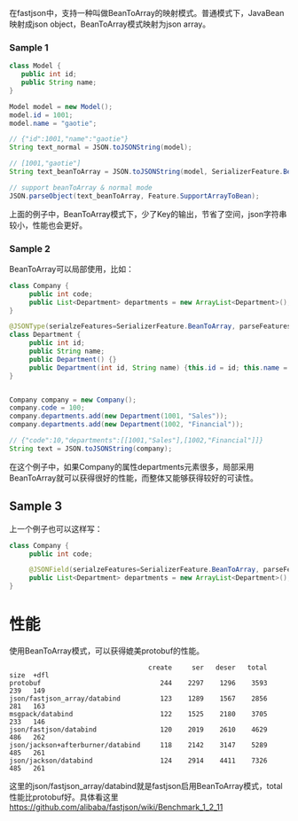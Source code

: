 在fastjson中，支持一种叫做BeanToArray的映射模式。普通模式下，JavaBean映射成json object，BeanToArray模式映射为json array。

### Sample 1
```java
class Model {
   public int id;
   public String name;
}

Model model = new Model();
model.id = 1001;
model.name = "gaotie";

// {"id":1001,"name":"gaotie"}
String text_normal = JSON.toJSONString(model); 

// [1001,"gaotie"]
String text_beanToArray = JSON.toJSONString(model, SerializerFeature.BeanToArray); 

// support beanToArray & normal mode
JSON.parseObject(text_beanToArray, Feature.SupportArrayToBean); 
```
上面的例子中，BeanToArray模式下，少了Key的输出，节省了空间，json字符串较小，性能也会更好。

### Sample 2
BeanToArray可以局部使用，比如：
```java
class Company {
     public int code;
     public List<Department> departments = new ArrayList<Department>();
}

@JSONType(serialzeFeatures=SerializerFeature.BeanToArray, parseFeatures=Feature.SupportArrayToBean)
class Department {
     public int id;
     public String name;
     public Department() {}
     public Department(int id, String name) {this.id = id; this.name = name;}
}


Company company = new Company();
company.code = 100;
company.departments.add(new Department(1001, "Sales"));
company.departments.add(new Department(1002, "Financial"));

// {"code":10,"departments":[[1001,"Sales"],[1002,"Financial"]]}
String text = JSON.toJSONString(company); 
```
在这个例子中，如果Company的属性departments元素很多，局部采用BeanToArray就可以获得很好的性能，而整体又能够获得较好的可读性。

## Sample 3
上一个例子也可以这样写：
```java
class Company {
     public int code;

     @JSONField(serialzeFeatures=SerializerFeature.BeanToArray, parseFeatures=Feature.SupportArrayToBean)
     public List<Department> departments = new ArrayList<Department>();
}

```

# 性能
使用BeanToArray模式，可以获得媲美protobuf的性能。
```
                                   create     ser   deser   total   size  +dfl
protobuf                              244    2297    1296    3593    239   149
json/fastjson_array/databind          123    1289    1567    2856    281   163
msgpack/databind                      122    1525    2180    3705    233   146
json/fastjson/databind                120    2019    2610    4629    486   262
json/jackson+afterburner/databind     118    2142    3147    5289    485   261
json/jackson/databind                 124    2914    4411    7326    485   261
```
这里的json/fastjson_array/databind就是fastjson启用BeanToArray模式，total性能比protobuf好。具体看这里 https://github.com/alibaba/fastjson/wiki/Benchmark_1_2_11